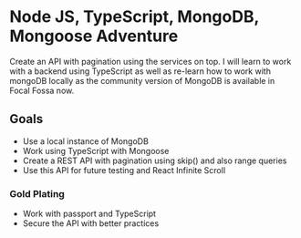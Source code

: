 # Node JS, TypeScript, MongoDB, Mongoose Adventure

Create an API with pagination using the services on top. I will learn to work with a backend using TypeScript as well as re-learn how to work with mongoDB locally as the community version of MongoDB is available in Focal Fossa now.

## Goals

-  Use a local instance of MongoDB
-  Work using TypeScript with Mongoose
-  Create a REST API with pagination using skip() and also range queries
-  Use this API for future testing and React Infinite Scroll

### Gold Plating

-  Work with passport and TypeScript
-  Secure the API with better practices
